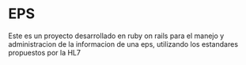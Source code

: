 # EPS

Este es un proyecto desarrollado en ruby on rails para el manejo y administracion de la informacion de una eps, utilizando los estandares propuestos por la HL7
